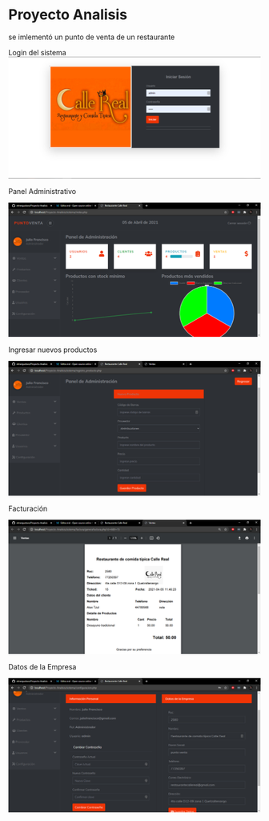 # Proyecto Analisis

se imlementó un punto de venta de un restaurante 

Login del sistema
![](https://github.com/elmergustavo/Proyecto-Analisis/blob/master/Capturas/login.PNG)

Panel Administrativo

![](https://github.com/elmergustavo/Proyecto-Analisis/blob/master/Capturas/Panel%20Principal.PNG)

Ingresar nuevos productos

![](https://github.com/elmergustavo/Proyecto-Analisis/blob/master/Capturas/Ingresar%20nuevo%20producto.PNG)

Facturación 

![](https://github.com/elmergustavo/Proyecto-Analisis/blob/master/Capturas/factura.PNG)

Datos de la Empresa

![](https://github.com/elmergustavo/Proyecto-Analisis/blob/master/Capturas/configuracion.PNG)

